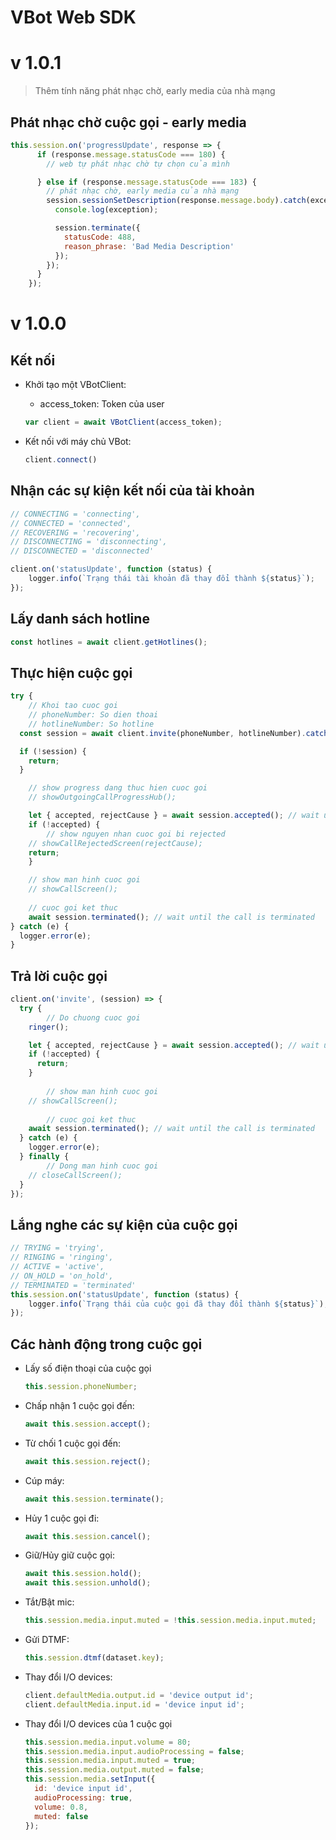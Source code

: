 # VBot Web SDK

# v 1.0.1

> Thêm tính năng phát nhạc chờ, early media của nhà mạng
> 

## Phát nhạc chờ cuộc gọi - early media

```jsx
this.session.on('progressUpdate', response => {
      if (response.message.statusCode === 180) {
        // web tự phát nhạc chờ tự chọn của mình

      } else if (response.message.statusCode === 183) {
        // phát nhạc chờ, early media của nhà mạng
        session.sessionSetDescription(response.message.body).catch(exception => {
          console.log(exception);

          session.terminate({
            statusCode: 488,
            reason_phrase: 'Bad Media Description'
          });
        });
      }
    });
```

# v 1.0.0

## Kết nối

- Khởi tạo một VBotClient:
    - access_token: Token của user
    
    ```jsx
    var client = await VBotClient(access_token);
    ```
    
- Kết nối với máy chủ VBot:
    
    ```jsx
    client.connect()
    ```
    

## Nhận các sự kiện kết nối của tài khoản

```jsx
// CONNECTING = 'connecting',
// CONNECTED = 'connected',
// RECOVERING = 'recovering',
// DISCONNECTING = 'disconnecting',
// DISCONNECTED = 'disconnected'

client.on('statusUpdate', function (status) {
    logger.info(`Trạng thái tài khoản đã thay đổi thành ${status}`);
});
```

## Lấy danh sách hotline

```jsx
const hotlines = await client.getHotlines();
```

## Thực hiện cuộc gọi

```jsx
try {
	// Khoi tao cuoc goi
	// phoneNumber: So dien thoai
	// hotlineNumber: So hotline
  const session = await client.invite(phoneNumber, hotlineNumber).catch(logger.error);

  if (!session) {
    return;
  }

	// show progress dang thuc hien cuoc goi
	// showOutgoingCallProgressHub();

	let { accepted, rejectCause } = await session.accepted(); // wait until the call is picked up
	if (!accepted) {
		// show nguyen nhan cuoc goi bi rejected
    // showCallRejectedScreen(rejectCause);
    return;
	}

	// show man hinh cuoc goi
	// showCallScreen();
	
	// cuoc goi ket thuc
	await session.terminated(); // wait until the call is terminated
} catch (e) {
  logger.error(e);
}
```

## Trả lời cuộc gọi

```jsx
client.on('invite', (session) => {
  try {
		// Do chuong cuoc goi
    ringer();

    let { accepted, rejectCause } = await session.accepted(); // wait until the call is picked up
    if (!accepted) {
      return;
    }
		
		// show man hinh cuoc goi
    // showCallScreen();
		
		// cuoc goi ket thuc
    await session.terminated(); // wait until the call is terminated
  } catch (e) {
    logger.error(e);
  } finally {
		// Dong man hinh cuoc goi
    // closeCallScreen();
  }
});
```

## Lắng nghe các sự kiện của cuộc gọi

```jsx
// TRYING = 'trying',
// RINGING = 'ringing',
// ACTIVE = 'active',
// ON_HOLD = 'on_hold',
// TERMINATED = 'terminated'
this.session.on('statusUpdate', function (status) {
    logger.info(`Trạng thái của cuộc gọi đã thay đổi thành ${status}`);
});
```

## Các hành động trong cuộc gọi

- Lấy số điện thoại của cuộc gọi
    
    ```jsx
    this.session.phoneNumber;
    ```
    
- Chấp nhận 1 cuộc gọi đến:
    
    ```jsx
    await this.session.accept();
    ```
    
- Từ chối 1 cuộc gọi đến:
    
    ```jsx
    await this.session.reject();
    ```
    
- Cúp máy:
    
    ```jsx
    await this.session.terminate();
    ```
    
- Hủy 1 cuộc gọi đi:
    
    ```jsx
    await this.session.cancel();
    ```
    
- Giữ/Hủy giữ cuộc gọi:
    
    ```jsx
    await this.session.hold();
    await this.session.unhold();
    ```
    
- Tắt/Bật mic:
    
    ```jsx
    this.session.media.input.muted = !this.session.media.input.muted;
    ```
    
- Gửi DTMF:
    
    ```jsx
    this.session.dtmf(dataset.key);
    ```
    
- Thay đổi I/O devices:
    
    ```jsx
    client.defaultMedia.output.id = 'device output id';
    client.defaultMedia.input.id = 'device input id';
    ```
    
- Thay đổi I/O devices của 1 cuộc gọi
    
    ```jsx
    this.session.media.input.volume = 80;
    this.session.media.input.audioProcessing = false;
    this.session.media.input.muted = true;
    this.session.media.output.muted = false;
    this.session.media.setInput({
      id: 'device input id',
      audioProcessing: true,
      volume: 0.8,
      muted: false
    });
    ```